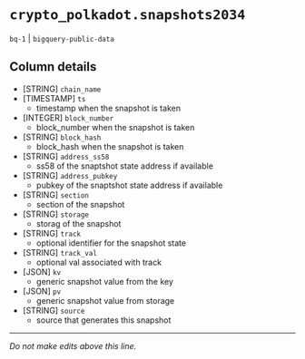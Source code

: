 # `crypto_polkadot.snapshots2034`
`bq-1` | `bigquery-public-data`

## Column details
* [STRING]    `chain_name`
* [TIMESTAMP] `ts`
  - timestamp when the snapshot is taken
* [INTEGER]   `block_number`
  - block_number when the snapshot is taken
* [STRING]    `block_hash`
  - block_hash when the snapshot is taken
* [STRING]    `address_ss58`
  - ss58 of the snaptshot state address if available
* [STRING]    `address_pubkey`
  - pubkey of the snaptshot state address if available
* [STRING]    `section`
  - section of the snapshot
* [STRING]    `storage`
  - storag of the snapshot
* [STRING]    `track`
  - optional identifier for the snapshot state
* [STRING]    `track_val`
  - optional val associated with track
* [JSON]      `kv`
  - generic snapshot value from the key
* [JSON]      `pv`
  - generic snapshot value from storage
* [STRING]    `source`
  - source that generates this snapshot

-------------------------------------------------------------------------------
*Do not make edits above this line.*
